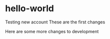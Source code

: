# hello-world
Testing new account
These are the first changes


Here are some more changes to development
